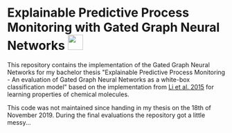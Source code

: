 # Explainable Predictive Process Monitoring with Gated Graph Neural Networks <img src="https://upload.wikimedia.org/wikipedia/commons/thumb/7/70/Friedrich-Alexander-Universit%C3%A4t_Erlangen-N%C3%BCrnberg_logo.svg/2000px-Friedrich-Alexander-Universit%C3%A4t_Erlangen-N%C3%BCrnberg_logo.svg.png" height="35">
This repository contains the implementation of the Gated Graph Neural Networks
for my bachelor thesis "Explainable Predictive Process Monitoring - An evaluation of Gated Graph Neural Networks as a white-box classification model" based on the implementation from [Li et al. 2015](https://arxiv.org/abs/1511.05493) for learning properties of chemical molecules.

This code was not maintained since handing in my thesis on the 18th of November 2019. During the final evaluations the repository got a little messy...
